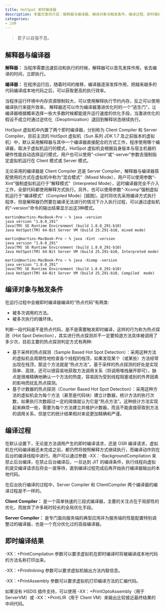 ```yaml
---
title: HotSpot 即时编译器
description: 本篇文章将介绍：解释器与编译器、编译对象与触发条件、编译过程、即时编译结果
categories:
- JVM
---
```


> 君子以自强不息。

## 解释器与编译器

**解释器：**
当程序需要迅速启动和执行的时候，解释器可以首先发挥作用，省去编译的时间，立即执行。

**编译器：**
在程序运行后，随着时间的推移，编译器逐渐发挥作用，把越来越多的代码编译成本地代码之后，可以获取更高的执行效率。

当程序运行环境中内存资源限制较大，可以使用解释执行节约内存，反之可以使用编译执行来提升效率。
解释器还可以作为编译器激进优化时的一个“逃生门”，让编译器根据概率选择一些大多数时候都能提升运行速度的优化手段，当激进优化的假设不成立时通过逆优化（Deoptimization）退回到解释状态继续执行。

HotSpot 虚拟机中内置了两个即时编译器，分别称为 Client Compiler 和 Server Compiler。目前主流的 HotSpot 虚拟机（Sun 系列 JDK 1.7 及之前版本的虚拟机）中，默认采用解释器与其中一个编译器直接配合的方式工作，程序使用哪个编译器，取决于虚拟机运行的模式，HotSpot 虚拟机会根据自身版本与宿主机器的硬件性能自动选择运行模式，用户也可以使用“-client”或“-server”参数去强制指定虚拟机运行在 Client 模式或 Server 模式。

无论采用的编译器是 Client Compiler 还是 Server Compiler，解释器与编译器搭配使用的方式在虚拟机中称为“混合模式”（Mixed Mode），用户可以使用参数“-Xint”强制虚拟机运行于“解释模式”（Interpreted Mode），这时编译器完全不介入工作，全部代码都使用解释方式执行。另外，也可以使用参数“-Xcomp”强制虚拟机运行于“编译模式”（Compiled Mode）[插图]，这时将优先采用编译方式执行程序，但是解释器仍然要在编译无法进行的情况下介入执行过程，可以通过虚拟机的“-version”命令的输出结果显示出这3种模式。

```
martin@martins-MacBook-Pro ~ % java -version
java version "1.8.0_291"
Java(TM) SE Runtime Environment (build 1.8.0_291-b10)
Java HotSpot(TM) 64-Bit Server VM (build 25.291-b10, mixed mode)

martin@martins-MacBook-Pro ~ % java -Xint -version
java version "1.8.0_291"
Java(TM) SE Runtime Environment (build 1.8.0_291-b10)
Java HotSpot(TM) 64-Bit Server VM (build 25.291-b10, Interpreted mode)

martin@martins-MacBook-Pro ~ % java -Xcomp -version
java version "1.8.0_291"
Java(TM) SE Runtime Environment (build 1.8.0_291-b10)
Java HotSpot(TM) 64-Bit Server VM (build 25.291-b10, Compiled  mode)
```

## 编译对象与触发条件

在运行过程中会被即时编译器编译的“热点代码”有两类:

- 被多次调用的方法。
- 被多次执行的循环体。

判断一段代码是不是热点代码，是不是需要触发即时编译，这样的行为称为热点探测（Hot Spot Detection），其实进行热点探测并不一定要知道方法具体被调用了多少次，目前主要的热点探测判定方式有两种:

- 基于采样的热点探测（Sample Based Hot Spot Detection）：采用这种方法的虚拟机会周期性地检查各个线程的栈顶，如果发现某个（或某些）方法经常出现在栈顶，那这个方法就是“热点方法”。基于采样的热点探测的好处是实现简单、高效，还可以很容易地获取方法调用关系（将调用堆栈展开即可），缺点是很难精确地确认一个方法的热度，容易因为受到线程阻塞或别的外界因素的影响而扰乱热点探测。
- 基于计数器的热点探测（Counter Based Hot Spot Detection）：采用这种方法的虚拟机会为每个方法（甚至是代码块）建立计数器，统计方法的执行次数，如果执行次数超过一定的阈值就认为它是“热点方法”。这种统计方法实现起来麻烦一些，需要为每个方法建立并维护计数器，而且不能直接获取到方法的调用关系，但是它的统计结果相对来说更加精确和严谨。

## 编译过程

在默认设置下，无论是方法调用产生的即时编译请求，还是 OSR 编译请求，虚拟机在代码编译器还未完成之前，都仍然将按照解释方式继续执行，而编译动作则在后台的编译线程中进行。用户可以通过参数 -XX：-BackgroundCompilation 来禁止后台编译，在禁止后台编译后，一旦达到 JIT 的编译条件，执行线程向虚拟机提交编译请求后将会一直等待，直到编译过程完成后再开始执行编译器输出的本地代码。

在后台执行编译的过程中，Server Compiler 和 ClientCompiler 两个编译器的编译过程是不一样的。

**Client Compiler：**
是一个简单快速的三段式编译器，主要的关注点在于局部性的优化，而放弃了许多耗时较长的全局优化手段。

**Server Compiler：**
是专门面向服务端的典型应用并为服务端的性能配置特别调整过的编译器，也是一个充分优化过的高级编译器。

## 即时编译结果

-XX：+PrintCompilation 参数可以要求虚拟机在即时编译时将被编译成本地代码的方法名称打印出来。

-XX：+PrintInlining 参数可以要求虚拟机输出方法内联信息。

-XX：+PrintAssembly 参数可以要求虚拟机打印编译方法的汇编代码。

如果没有 HSDIS 插件支持，可以使用 -XX：+PrintOptoAssembly（用于 ServerVM）或 -XX：+PrintLIR（用于 Client VM）来输出比较接近最终结果的中间代码。
